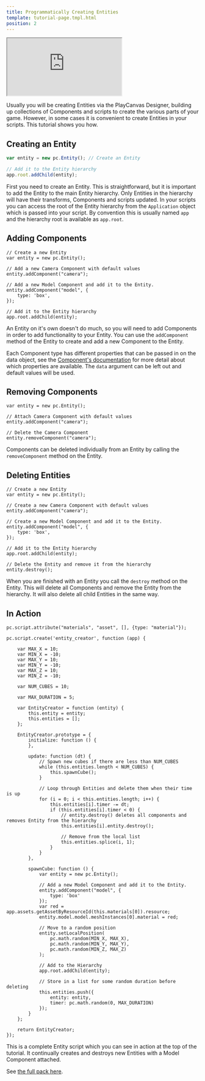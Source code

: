 ```yaml
---
title: Programmatically Creating Entities
template: tutorial-page.tmpl.html
position: 2
---
```


<iframe src="http://apps.playcanvas.com/playcanvas/tutorials/creating_entities?overlay=false" ></iframe>

Usually you will be creating Entities via the PlayCanvas Designer, building up collections of Components and scripts to create the various parts of your game. However, in some cases it is convenient to create Entities in your scripts. This tutorial shows you how.

## Creating an Entity

~~~js
var entity = new pc.Entity(); // Create an Entity

// Add it to the Entity hierarchy
app.root.addChild(entity);
~~~

First you need to create an Entity. This is straightforward, but it is important to add the Entity to the main Entity hierarchy. Only Entities in the hierarchy will have their transforms, Components and scripts updated. In your scripts you can access the root of the Entity hierarchy from the `Application` object which is passed into your script. By convention this is usually named `app` and the hierarchy root is available as `app.root`.

## Adding Components

~~~js~~~
// Create a new Entity
var entity = new pc.Entity();

// Add a new Camera Component with default values
entity.addComponent("camera");

// Add a new Model Component and add it to the Entity.
entity.addComponent("model", {
    type: 'box',
});

// Add it to the Entity hierarchy
app.root.addChild(entity);
~~~

An Entity on it's own doesn't do much, so you will need to add Components in order to add functionality to your Entity. You can use the `addComponent` method of the Entity to create and add a new Component to the Entity.

Each Component type has different properties that can be passed in on the data object, see the [Component's documentation][1] for more detail about which properties are available. The `data` argument can be left out and default values will be used.

## Removing Components

~~~js~~~
var entity = new pc.Entity();

// Attach Camera Component with default values
entity.addComponent("camera");

// Delete the Camera Component
entity.removeComponent("camera");
~~~

Components can be deleted individually from an Entity by calling the `removeComponent` method on the Entity.

## Deleting Entities

~~~js~~~
// Create a new Entity
var entity = new pc.Entity();

// Create a new Camera Component with default values
entity.addComponent("camera");

// Create a new Model Component and add it to the Entity.
entity.addComponent("model", {
    type: 'box',
});

// Add it to the Entity hierarchy
app.root.addChild(entity);

// Delete the Entity and remove it from the hierarchy
entity.destroy();
~~~

When you are finished with an Entity you call the `destroy` method on the Entity. This will delete all Components and remove the Entity from the hierarchy. It will also delete all child Entities in the same way.

## In Action

~~~js~~~
pc.script.attribute("materials", "asset", [], {type: "material"});

pc.script.create('entity_creator', function (app) {

    var MAX_X = 10;
    var MIN_X = -10;
    var MAX_Y = 10;
    var MIN_Y = -10;
    var MAX_Z = 10;
    var MIN_Z = -10;

    var NUM_CUBES = 10;

    var MAX_DURATION = 5;

    var EntityCreator = function (entity) {
        this.entity = entity;
        this.entities = [];
    };

    EntityCreator.prototype = {
        initialize: function () {
        },

        update: function (dt) {
            // Spawn new cubes if there are less than NUM_CUBES
            while (this.entities.length < NUM_CUBES) {
                this.spawnCube();
            }

            // Loop through Entities and delete them when their time is up
            for (i = 0; i < this.entities.length; i++) {
                this.entities[i].timer -= dt;
                if (this.entities[i].timer < 0) {
                    // entity.destroy() deletes all components and removes Entity from the hierarchy
                    this.entities[i].entity.destroy();

                    // Remove from the local list
                    this.entities.splice(i, 1);
                }
            }
        },

        spawnCube: function () {
            var entity = new pc.Entity();

            // Add a new Model Component and add it to the Entity.
            entity.addComponent("model", {
                type: 'box'
            });
            var red = app.assets.getAssetByResourceId(this.materials[0]).resource;
            entity.model.model.meshInstances[0].material = red;

            // Move to a random position
            entity.setLocalPosition(
                pc.math.random(MIN_X, MAX_X),
                pc.math.random(MIN_Y, MAX_Y),
                pc.math.random(MIN_Z, MAX_Z)
            );

            // Add to the Hierarchy
            app.root.addChild(entity);

            // Store in a list for some random duration before deleting
            this.entities.push({
                entity: entity,
                timer: pc.math.random(0, MAX_DURATION)
            });
        }
    };

    return EntityCreator;
});
~~~

This is a complete Entity script which you can see in action at the top of the tutorial. It continually creates and destroys new Entities with a Model Component attached.

See [the full pack here][2].

[1]: /user-manual/packs/components/
[2]: http://playcanvas.com/designer/186/scene/329669

